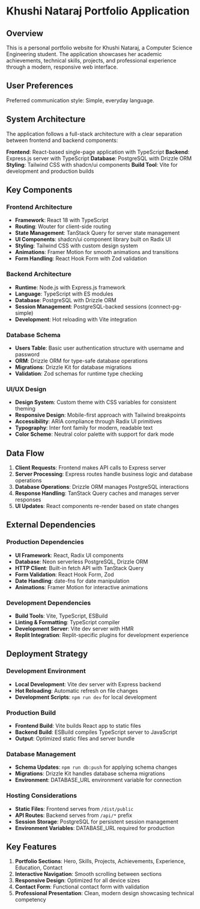# Khushi Nataraj Portfolio Application

## Overview

This is a personal portfolio website for Khushi Nataraj, a Computer Science Engineering student. The application showcases her academic achievements, technical skills, projects, and professional experience through a modern, responsive web interface.

## User Preferences

Preferred communication style: Simple, everyday language.

## System Architecture

The application follows a full-stack architecture with a clear separation between frontend and backend components:

**Frontend**: React-based single-page application with TypeScript
**Backend**: Express.js server with TypeScript
**Database**: PostgreSQL with Drizzle ORM
**Styling**: Tailwind CSS with shadcn/ui components
**Build Tool**: Vite for development and production builds

## Key Components

### Frontend Architecture
- **Framework**: React 18 with TypeScript
- **Routing**: Wouter for client-side routing
- **State Management**: TanStack Query for server state management
- **UI Components**: shadcn/ui component library built on Radix UI
- **Styling**: Tailwind CSS with custom design system
- **Animations**: Framer Motion for smooth animations and transitions
- **Form Handling**: React Hook Form with Zod validation

### Backend Architecture
- **Runtime**: Node.js with Express.js framework
- **Language**: TypeScript with ES modules
- **Database**: PostgreSQL with Drizzle ORM
- **Session Management**: PostgreSQL-backed sessions (connect-pg-simple)
- **Development**: Hot reloading with Vite integration

### Database Schema
- **Users Table**: Basic user authentication structure with username and password
- **ORM**: Drizzle ORM for type-safe database operations
- **Migrations**: Drizzle Kit for database migrations
- **Validation**: Zod schemas for runtime type checking

### UI/UX Design
- **Design System**: Custom theme with CSS variables for consistent theming
- **Responsive Design**: Mobile-first approach with Tailwind breakpoints
- **Accessibility**: ARIA compliance through Radix UI primitives
- **Typography**: Inter font family for modern, readable text
- **Color Scheme**: Neutral color palette with support for dark mode

## Data Flow

1. **Client Requests**: Frontend makes API calls to Express server
2. **Server Processing**: Express routes handle business logic and database operations
3. **Database Operations**: Drizzle ORM manages PostgreSQL interactions
4. **Response Handling**: TanStack Query caches and manages server responses
5. **UI Updates**: React components re-render based on state changes

## External Dependencies

### Production Dependencies
- **UI Framework**: React, Radix UI components
- **Database**: Neon serverless PostgreSQL, Drizzle ORM
- **HTTP Client**: Built-in fetch API with TanStack Query
- **Form Validation**: React Hook Form, Zod
- **Date Handling**: date-fns for date manipulation
- **Animations**: Framer Motion for interactive animations

### Development Dependencies
- **Build Tools**: Vite, TypeScript, ESBuild
- **Linting & Formatting**: TypeScript compiler
- **Development Server**: Vite dev server with HMR
- **Replit Integration**: Replit-specific plugins for development experience

## Deployment Strategy

### Development Environment
- **Local Development**: Vite dev server with Express backend
- **Hot Reloading**: Automatic refresh on file changes
- **Development Scripts**: `npm run dev` for local development

### Production Build
- **Frontend Build**: Vite builds React app to static files
- **Backend Build**: ESBuild compiles TypeScript server to JavaScript
- **Output**: Optimized static files and server bundle

### Database Management
- **Schema Updates**: `npm run db:push` for applying schema changes
- **Migrations**: Drizzle Kit handles database schema migrations
- **Environment**: DATABASE_URL environment variable for connection

### Hosting Considerations
- **Static Files**: Frontend serves from `/dist/public`
- **API Routes**: Backend serves from `/api/*` prefix
- **Session Storage**: PostgreSQL for persistent session management
- **Environment Variables**: DATABASE_URL required for production

## Key Features

1. **Portfolio Sections**: Hero, Skills, Projects, Achievements, Experience, Education, Contact
2. **Interactive Navigation**: Smooth scrolling between sections
3. **Responsive Design**: Optimized for all device sizes
4. **Contact Form**: Functional contact form with validation
5. **Professional Presentation**: Clean, modern design showcasing technical competency